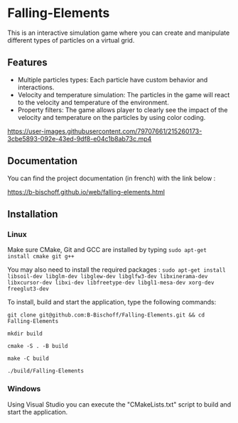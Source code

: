 # Falling-Elements

This is an interactive simulation game where you can create and manipulate different types of particles on a virtual grid.

## Features
* Multiple particles types: Each particle have custom behavior and interactions.
* Velocity and temperature simulation: The particles in the game will react to the velocity and temperature of the environment.
* Property filters: The game allows player to clearly see the impact of the velocity and temperature on the particles by using color coding.

https://user-images.githubusercontent.com/79707661/215260173-3cbe5893-092e-43ed-9df8-e04c1b8ab73c.mp4

## Documentation

You can find the project documentation (in french) with the link below :

https://b-bischoff.github.io/web/falling-elements.html

## Installation

### Linux
Make sure CMake, Git and GCC are installed by typing ```sudo apt-get install cmake git g++```

You may also need to install the required packages : 
```sudo apt-get install libsoil-dev libglm-dev libglew-dev libglfw3-dev libxinerama-dev libxcursor-dev libxi-dev libfreetype-dev libgl1-mesa-dev xorg-dev freeglut3-dev```

To install, build and start the application, type the following commands:

```git clone git@github.com:B-Bischoff/Falling-Elements.git && cd Falling-Elements```

```mkdir build```

```cmake -S . -B build```

```make -C build```

```./build/Falling-Elements```


### Windows
Using Visual Studio you can execute the "CMakeLists.txt" script to build and start the application.
